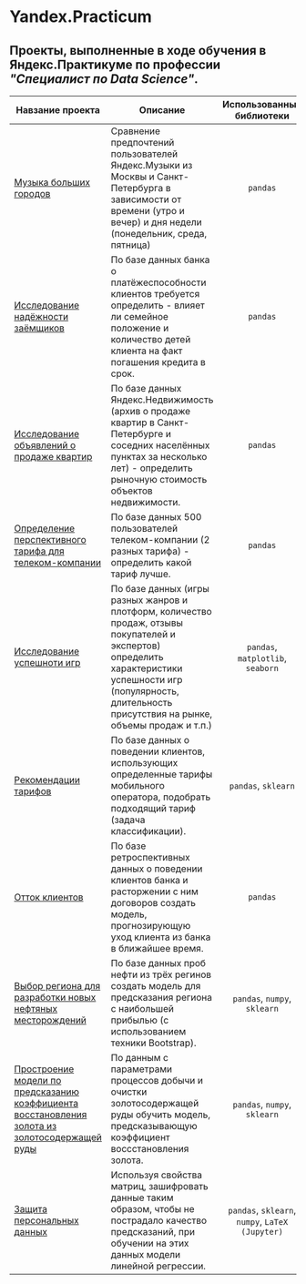 # Yandex.Practicum
## Проекты, выполненные в ходе обучения в Яндекс.Практикуме по профессии ***"Специалист по Data Science"***.


| Навзание проекта             | Описание                                | Использованные библиотеки|
|-------------------------------|---------------------------------|:-------------------------------------:|
|[Музыка больших городов](https://github.com/Drivdmal/Yandex.Practicum/tree/main/ydx_music.ipynb) |Сравнение предпочтений пользователей Яндекс.Музыки из Москвы и Санкт-Петербурга в зависимости от времени (утро и вечер) и дня недели (понедельник, среда, пятница) | `pandas` |
|[Исследование надёжности заёмщиков](https://github.com/Drivdmal/Yandex.Practicum/tree/main/reliability_of_borrowers)|По базе данных банка о платёжеспособности клиентов требуется определить - влияет ли семейное положение и количество детей клиента на факт погашения кредита в срок. | `pandas` |
|[Исследование объявлений о продаже квартир](https://github.com/Drivdmal/Yandex.Practicum/tree/main/apartments_for_sale)|По базе данных Яндекс.Недвижимость (архив о продаже квартир в Санкт-Петербурге и соседних населённых пунктах за несколько лет) - определить рыночную стоимость объектов недвижимости.| `pandas` |
|[Определение перспективного тарифа для телеком-компании](https://github.com/Drivdmal/Yandex.Practicum/blob/main/mobile_tariff/mobile_tariff.ipynb)|По базе данных 500 пользователей телеком-компании (2 разных тарифа) - определить какой тариф лучше.| `pandas` |
|[Исследование успешноти игр](https://github.com/Drivdmal/Yandex.Practicum/tree/main/games_analisis)|По базе данных (игры разных жанров и плотформ, количество продаж, отзывы покупателей и экспертов) определить характеристики успешности игр (популярность, длительность присутствия на рынке, объемы продаж и т.п.)| `pandas`, `matplotlib`, `seaborn` |
|[Рекомендации тарифов]()|По базе данных о поведении клиентов, использующих определенные тарифы мобильного оператора, подобрать подходящий тариф (задача классификации).| `pandas`, `sklearn`|
|[Отток клиентов](https://github.com/Drivdmal/Yandex.Practicum/tree/main/customer_outflow)|По базе ретроспективных данных о поведении клиентов банка и расторжении с ним договоров создать модель, прогнозирующую уход клиента из банка в ближайшее время.| `pandas` |
|[Выбор региона для разработки новых нефтяных месторождений](https://github.com/Drivdmal/Yandex.Practicum/tree/main/oil_well)|По базе данных проб нефти из трёх регинов  создать модель для предсказания региона с наибольшей прибылью (с использованием техники Bootstrap).| `pandas`, `numpy`, `sklearn`|
|[Простроение модели по предсказанию коэффициента восстановления золота из золотосодержащей руды](https://github.com/Drivdmal/Yandex.Practicum/tree/main/recovery_au_from_ore)|По данным с параметрами процессов добычи и очистки золотосодержащей руды обучить модель, предсказывающую коэффициент воссстановления золота.| `pandas`, `numpy`, `sklearn`|
|[Защита персональных данных](https://github.com/Drivdmal/Yandex.Practicum/tree/main/encryption_with_matrix)|Используя свойства матриц, зашифровать данные таким образом, чтобы не пострадало качество предсказаний, при обучении на этих данных модели линейной регрессии.|`pandas`, `sklearn`, `numpy`, `LaTeX (Jupyter)`|

